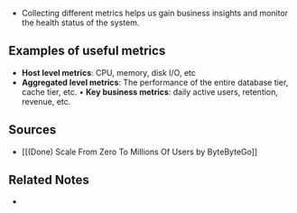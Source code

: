 - Collecting different metrics helps us gain business insights and monitor the health status of the system.

## Examples of useful metrics
- **Host level metrics**: CPU, memory, disk I/O, etc
- **Aggregated level metrics**: The performance of the entire database tier, cache tier, etc.
•   **Key business metrics**: daily active users, retention, revenue, etc.

## Sources
- [[(Done) Scale From Zero To Millions Of Users by ByteByteGo]]

## Related Notes
- 